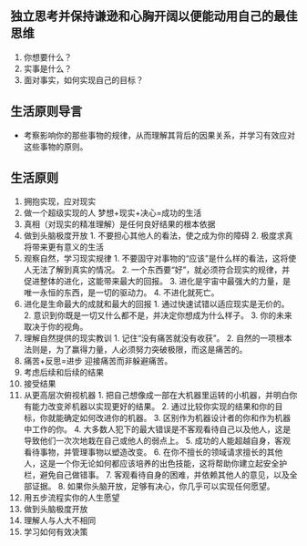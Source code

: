 ## 独立思考并保持谦逊和心胸开阔以便能动用自己的最佳思维
1. 你想要什么？
2. 实事是什么？
3. 面对事实，如何实现自己的目标？

## 生活原则导言
- 考察影响你的那些事物的规律，从而理解其背后的因果关系，并学习有效应对这些事物的原则。

## 生活原则
1. 拥抱实现，应对现实
  1. 做一个超级实现的人 梦想+现实+决心=成功的生活
  2. 真相（对现实的精准理解）是任何良好结果的根本依据
  3. 做到头脑极度开放
    1. 不要担心其他人的看法，使之成为你的障碍
    2. 极度求真将带来更有意义的生活
  4. 观察自然，学习现实规律
    1. 不要固守对事物的“应该”是什么样的看法，这将使人无法了解到真实的情况。
    2. 一个东西要“好”，就必须符合现实的规律，并促进整体的进化，这能带来最大的回报。
    3. 进化是宇宙中最强大的力量，是唯一永恒的东西，是一切的驱动力。
    4. 不进化就死亡。
  5. 进化是生命最大的成就和最大的回报
    1. 通过快速试错以适应现实是无价的。
    2. 意识到你既是一切又什么都不是，并决定你想成为什么样子。
    3. 你的未来取决于你的视角。
  6. 理解自然提供的现实教训
    1. 记住“没有痛苦就没有收获”。
    2. 自然的一项根本法则是，为了赢得力量，人必须努力突破极限，而这是痛苦的。
  7. 痛苦+反思=进步 迎接痛苦而非躲避痛苦。
  8. 考虑后续和后续的结果
  9. 接受结果
  10. 从更高层次俯视机器
    1. 把自己想像成一部在大机器里运转的小机器，并明白你有能力改变斧机器以实现更好的结果。
    2. 通过比较你实现的结果和你的目标，你就能确定如何改进你的机器。
    3. 区别作为机器设计者的你和作为机器中工作的你。
    4. 大多数人犯下的最大错误是不客观看待自己以及他人，这是导致他们一次次地栽在自己或他人的弱点上。
    5. 成功的人能超越自身，客观看待事物，并管理事物以塑造改变。
    6. 在你不擅长的领域请求擅长的其他人，这是一个你无论如何都应该培养的出色技能，这将帮助你建立起安全护栏，避免自己做错事。
    7. 客观看待自身的困难，并依赖其他人的意见，以及全部证据。
    8. 如果你头脑开放，足够有决心，你几乎可以实现任何愿望。
2. 用五步流程实你的人生愿望
3. 做到头脑极度开放
4. 理解人与人大不相同
5. 学习如何有效决策

